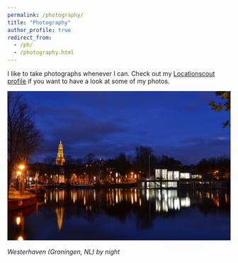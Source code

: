 ```yaml
---
permalink: /photography/
title: "Photography"
author_profile: true
redirect_from: 
  - /ph/
  - /photography.html
---
```



I like to take photographs whenever I can. 
Check out my [Locationscout profile](https://www.locationscout.net/photographers/anka-bond) if you want to have a look at some of my photos.


<img src="../images/Westerhaven_by_night.jpg" width="900" />

*Westerhaven (Groningen, NL) by night*

